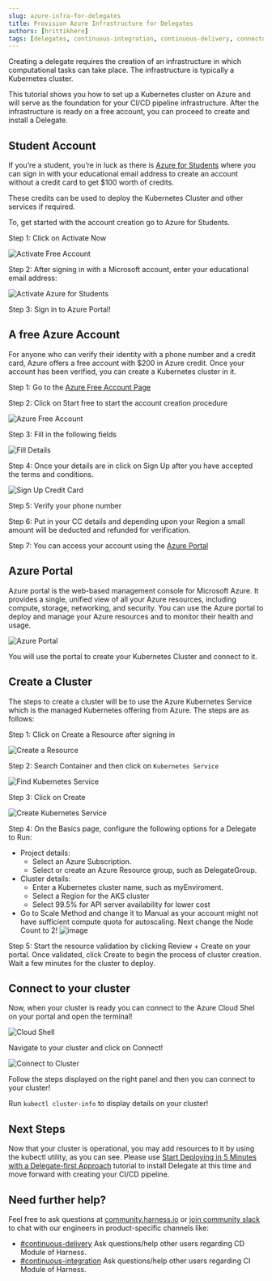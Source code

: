 ```yaml
---
slug: azure-infra-for-delegates
title: Provision Azure Infrastructure for Delegates
authors: [hrittikhere]
tags: [delegates, continuous-integration, continuous-delivery, connectors, harness, cme]
---
```


Creating a delegate requires the creation of an infrastructure in which computational tasks can take place. The infrastructure is typically a Kubernetes cluster.

This tutorial shows you how to set up a Kubernetes cluster on Azure and will serve as the foundation for your CI/CD pipeline infrastructure. After the infrastructure is ready on a free account, you can proceed to create and install a Delegate.


## Student Account

If you’re a student, you’re in luck as there is [Azure for Students](https://azure.microsoft.com/en-us/free/students/) where you can sign in with your educational email address to create an account without a credit card to get $100 worth of credits.

These credits can be used to deploy the Kubernetes Cluster and other services if required. 

To, get started with the account creation go to Azure for Students.

Step 1: Click on Activate Now


![Activate Free Account](./activate-free-account.png)


Step 2: After signing in with a Microsoft account, enter your educational email address:



![Activate Azure for Students](./activate-azure-for-students.png)


Step 3: Sign in to Azure Portal!


## A free Azure Account

For anyone who can verify their identity with a phone number and a credit card, Azure offers a free account with $200 in Azure credit. Once your account has been verified, you can create a Kubernetes cluster in it.

Step 1: Go to the [Azure Free Account Page](https://azure.microsoft.com/en-in/free/)

Step 2: Click on Start free to start the account creation procedure 


![Azure Free Account](./azure_free_account_cc.png)


Step 3: Fill in the following fields

![Fill Details](./fill_cc_details.png)


Step 4: Once your details are in click on Sign Up after you have accepted the terms and conditions. 


![Sign Up Credit Card](./sign_up_cc.png)


Step 5: Verify your phone number

Step 6: Put in your CC details and depending upon your Region a small amount will be deducted and refunded for verification. 

Step 7: You can access your account using the [Azure Portal](https://portal.azure.com/)


## Azure Portal

Azure portal is the web-based management console for Microsoft Azure. It provides a single, unified view of all your Azure resources, including compute, storage, networking, and security. You can use the Azure portal to deploy and manage your Azure resources and to monitor their health and usage. 


![Azure Portal](./azure_portal.png)



You will use the portal to create your Kubernetes Cluster and connect to it.


## Create a Cluster

The steps to create a cluster will be to use the Azure Kubernetes Service which is the managed Kubernetes offering from Azure. The steps are as follows:

Step 1: Click on Create a Resource after signing in


![Create a Resource](./create_a_resource.png)


Step 2: Search Container and then click on `Kubernetes Service`


![Find Kubernetes Service](./create_k8s_service.png)

Step 3: Click on Create


![Create Kubernetes Service](./creation_k8s_service.png)


Step 4: On the Basics page, configure the following options for a Delegate to Run:



* Project details:
    * Select an Azure Subscription.
    * Select or create an Azure Resource group, such as DelegateGroup.
* Cluster details:
    * Enter a Kubernetes cluster name, such as myEnviroment.
    * Select a Region for the AKS cluster
    * Select 99.5% for API server availability for lower cost
* Go to Scale Method and change it to Manual as your account might not have sufficient compute quota for autoscaling. Next change the Node Count to 2!
![image](https://user-images.githubusercontent.com/67012359/199068562-b0f39b58-9723-4cd7-84d6-33ee534ede20.png)


Step 5: Start the resource validation by clicking Review + Create on your portal. Once validated, click Create to begin the process of cluster creation. Wait a few minutes for the cluster to deploy.


## Connect to your cluster

Now, when your cluster is ready you can connect to the Azure Cloud Shel on your portal and open the terminal!



![Cloud Shell](./cloud_shell.png)


Navigate to your cluster and click on Connect!

![Connect to Cluster](./connect_to_aks.png)

Follow the steps displayed on the right panel and then you can connect to your cluster! 

Run `kubectl cluster-info` to display details on your cluster!


## Next Steps

Now that your cluster is operational, you may add resources to it by using the kubectl utility, as you can see. Please use [Start Deploying in 5 Minutes with a Delegate-first Approach](https://www.harness.io/technical-blog/deploy-in-5-minutes-with-a-delegate-first-approach) tutorial to install Delegate at this time and move forward with creating your CI/CD pipeline.


## Need further help?

Feel free to ask questions at [community.harness.io](https://community.harness.io/c/harness/7) or [ join community slack](https://join.slack.com/t/harnesscommunity/shared_invite/zt-y4hdqh7p-RVuEQyIl5Hcx4Ck8VCvzBw) to chat with our engineers in product-specific channels like:



* [#continuous-delivery](https://join.slack.com/t/harnesscommunity/shared_invite/zt-y4hdqh7p-RVuEQyIl5Hcx4Ck8VCvzBw)  Ask questions/help other users regarding CD Module of Harness.
* [#continuous-integration](https://join.slack.com/t/harnesscommunity/shared_invite/zt-y4hdqh7p-RVuEQyIl5Hcx4Ck8VCvzBw) Ask questions/help other users regarding CI Module of Harness.
